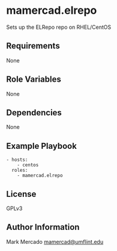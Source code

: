 mamercad.elrepo
===============

Sets up the ELRepo repo on RHEL/CentOS

Requirements
------------

None

Role Variables
--------------

None

Dependencies
------------

None

Example Playbook
----------------

    - hosts:
        - centos
      roles:
        - mamercad.elrepo

License
-------

GPLv3

Author Information
------------------

Mark Mercado <mamercad@umflint.edu>
